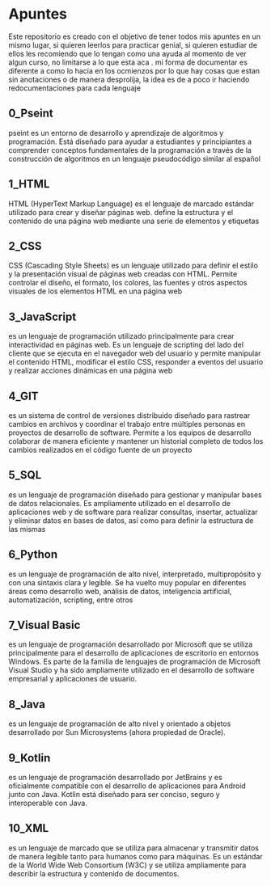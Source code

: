 # Apuntes
Este repositorio es creado con el objetivo de tener todos mis apuntes en un mismo lugar, si quieren leerlos para practicar genial, si quieren estudiar de ellos les recomiendo que lo tengan como una ayuda al momento de ver algun curso, no limitarse a lo que esta aca
. mi forma de documentar es diferente a como lo hacia en los ocmienzos por lo que hay cosas que estan sin anotaciones o de manera desprolija, la idea es de a poco ir haciendo redocumentaciones para cada lenguaje

## 0_Pseint
pseint es un entorno de desarrollo y aprendizaje de algoritmos y programación. Está diseñado para ayudar a estudiantes y principiantes a comprender conceptos fundamentales de la programación a través de la construcción de algoritmos en un lenguaje pseudocódigo similar al español

## 1_HTML
HTML (HyperText Markup Language) es el lenguaje de marcado estándar utilizado para crear y diseñar páginas web.
define la estructura y el contenido de una página web mediante una serie de elementos y etiquetas

## 2_CSS
CSS (Cascading Style Sheets) es un lenguaje utilizado para definir el estilo y la presentación visual de páginas web creadas con HTML. Permite controlar el diseño, el formato, los colores, las fuentes y otros aspectos visuales de los elementos HTML en una página web

## 3_JavaScript
es un lenguaje de programación utilizado principalmente para crear interactividad en páginas web. Es un lenguaje de scripting del lado del cliente que se ejecuta en el navegador web del usuario y permite manipular el contenido HTML, modificar el estilo CSS, responder a eventos del usuario y realizar acciones dinámicas en una página web

## 4_GIT
es un sistema de control de versiones distribuido diseñado para rastrear cambios en archivos y coordinar el trabajo entre múltiples personas en proyectos de desarrollo de software. Permite a los equipos de desarrollo colaborar de manera eficiente y mantener un historial completo de todos los cambios realizados en el código fuente de un proyecto

## 5_SQL
es un lenguaje de programación diseñado para gestionar y manipular bases de datos relacionales. Es ampliamente utilizado en el desarrollo de aplicaciones web y de software para realizar consultas, insertar, actualizar y eliminar datos en bases de datos, así como para definir la estructura de las mismas

## 6_Python
es un lenguaje de programación de alto nivel, interpretado, multipropósito y con una sintaxis clara y legible. Se ha vuelto muy popular en diferentes áreas como desarrollo web, análisis de datos, inteligencia artificial, automatización, scripting, entre otros

## 7_Visual Basic
es un lenguaje de programación desarrollado por Microsoft que se utiliza principalmente para el desarrollo de aplicaciones de escritorio en entornos Windows. Es parte de la familia de lenguajes de programación de Microsoft Visual Studio y ha sido ampliamente utilizado en el desarrollo de software empresarial y aplicaciones de usuario.

## 8_Java
es un lenguaje de programación de alto nivel y orientado a objetos desarrollado por Sun Microsystems (ahora propiedad de Oracle).

## 9_Kotlin
es un lenguaje de programación desarrollado por JetBrains y es oficialmente compatible con el desarrollo de aplicaciones para Android junto con Java. Kotlin está diseñado para ser conciso, seguro y interoperable con Java.

## 10_XML
es un lenguaje de marcado que se utiliza para almacenar y transmitir datos de manera legible tanto para humanos como para máquinas. Es un estándar de la World Wide Web Consortium (W3C) y se utiliza ampliamente para describir la estructura y contenido de documentos.




